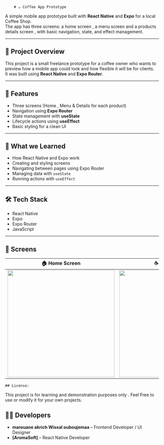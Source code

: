          

        # ☕ Coffee App Prototype

A simple mobile app prototype built with **React Native** and **Expo** for a local Coffee Shop.  
The app has three screens: a home screen , a menu screen and a products details screen , with basic navigation, state, and effect management.

---

## 🚀 Project Overview

This project is a small freelance prototype for a coffee owner who wants to preview how a mobile app could look and how flexible it will be for clients.  
It was built using **React Native** and **Expo Router**.

---

## 📱 Features

- Three screens (Home , Menu & Details for each product)
- Navigation using **Expo Router**
- State management with **useState**
- Lifecycle actions using **useEffect**
- Basic styling for a clean UI

---

## 🧠 What we Learned

- How React Native and Expo work  
- Creating and styling screens  
- Navigating between pages using Expo Router  
- Managing data with `useState`  
- Running actions with `useEffect`

---

## 🛠️ Tech Stack

- React Native  
- Expo  
- Expo Router  
- JavaScript

---



## 📸 Screens

| 🏠 Home Screen | ☕ Menu Screen | 📋 Details Screen |
|----------------|----------------|-------------------|
| <img src="https://ik.imagekit.io/ses5xq9vra/Screenshot_20251024_115159_Expo_Go.jpg?updatedAt=1761306008551" width="350"/> | <img src="https://ik.imagekit.io/ses5xq9vra/Screenshot_20251024_115204_Expo_Go.jpg?updatedAt=1761306008761" width="350"/> | <img src="https://ik.imagekit.io/ses5xq9vra/Screenshot_20251024_115232_Expo_Go.jpg?updatedAt=1761305919754" width="350"/> |





    ## License:
   This project is for learning and demonstration purposes only .
   Feel Free to use or modify it for your own projects.

## 👨‍💻 Developers

- **marouane akrich Wissal ouboujemaa** – Frontend Developer / UI Designer  
- **[AromaSoft]** – React Native Developer  






     
